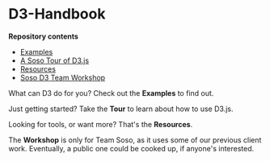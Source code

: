 # D3-Handbook

**Repository contents**
- [Examples](examples.md)
- [A Soso Tour of D3.js](tour-of-d3.md)
- [Resources](resources.md)
- [Soso D3 Team Workshop](https://github.com/sosolimited/D3-Workshop)


What can D3 do for you? Check out the **Examples** to find out.

Just getting started? Take the **Tour** to learn about how to use D3.js.

Looking for tools, or want more? That's the **Resources**.

The **Workshop** is only for Team Soso, as it uses some of our previous client work. Eventually, a public one could be cooked up, if anyone's interested.
